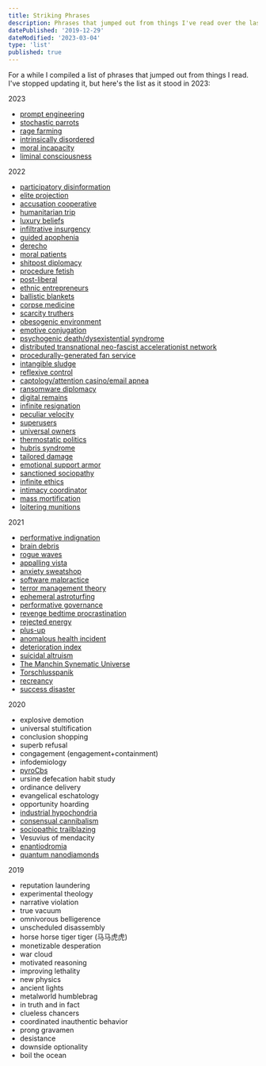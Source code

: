 ```yaml
---
title: Striking Phrases
description: Phrases that jumped out from things I've read over the last few years
datePublished: '2019-12-29'
dateModified: '2023-03-04'
type: 'list'
published: true
---
```


For a while I compiled a list of phrases that jumped out from things I read. I've stopped updating it, but here's the list as it stood in 2023:

2023

- [prompt engineering](https://simonwillison.net/2023/Feb/21/in-defense-of-prompt-engineering/)
- [stochastic parrots](https://dl.acm.org/doi/pdf/10.1145/3442188.3445922)
- [rage farming](https://twitter.com/jsrailton/status/1627709291707654144)
- [intrinsically disordered](https://www.newwaysministry.org/2018/05/09/intrinsically-disordered-how-we-got-there-why-it-matters-and-what-we-should-do-about-it/)
- [moral incapacity](https://www.americasquarterly.org/article/what-just-happened-in-peru-understanding-vizcarras-sudden-impeachment/)
- [liminal consciousness](https://smoothbrains.net/posts/2022-08-24-planetary-scale-vibe-collapse.html)

2022

- [participatory disinformation](https://www.cip.uw.edu/2021/05/26/participatory-disinformation-kate-starbird/)
- [elite projection](https://kottke.org/22/12/the-dangers-of-elite-projection)
- [accusation cooperative](https://www.google.com/books/edition/Africa_s_World_War/kp93kUfdhC0C?hl=en&gbpv=1&bsq=accusation%20cooperative)
- [humanitarian trip](https://www.understandingwar.org/backgrounder/russian-offensive-campaign-assessment-october-14#:~:text=Russian%20officials%20continued%20to%20brand%20their%20evacuations%20of%20Kherson%20Oblast%20as%20recreational%20%E2%80%9Chumanitarian%20trips%E2%80%9D%20rather%20than%20evacuations.)
- [luxury beliefs](https://www.nytimes.com/2022/09/14/opinion/elites-populists-political-beliefs.html)
- [infiltrative insurgency](https://www.nybooks.com/articles/2022/09/22/these-disunited-states-steven-simon-jonathan-stevenson/)
- [guided apophenia](https://medium.com/curiouserinstitute/a-game-designers-analysis-of-qanon-580972548be5)
- [derecho](https://en.wikipedia.org/wiki/Derecho)
- [moral patients](https://askellio.substack.com/p/ai-consciousness)
- [shitpost diplomacy](https://scholars-stage.org/thoughts-on-shitpost-diplomacy/)
- [procedure fetish](https://www.niskanencenter.org/the-procedure-fetish/)
- [post-liberal](https://www.lawfareblog.com/united-states-totalitarian)
- [ethnic entrepreneurs](https://www.lrb.co.uk/the-paper/v44/n10/james-meek/what-are-you-willing-to-do)
- [ballistic blankets](https://twitter.com/NikkiMcR/status/1529231148689285120)
- [corpse medicine](https://www.smithsonianmag.com/history/the-gruesome-history-of-eating-corpses-as-medicine-82360284/)
- [scarcity truthers](https://philo.substack.com/p/scarcity-truthers)
- [obesogenic environment](https://physiqonomics.com/eating-too-much/)
- [emotive conjugation](https://en.wikipedia.org/wiki/Emotive_conjugation)
- [psychogenic death/dysexistential syndrome](https://www.salon.com/2021/12/31/psychogenic/)
- [distributed transnational neo-fascist accelerationist network](https://ctc.usma.edu/the-iron-march-forum-and-the-evolution-of-the-skull-mask-neo-fascist-network/)
- [procedurally-generated fan service](https://news.ycombinator.com/item?id=29886145)
- [intangible sludge](https://www.vox.com/culture/22840526/colors-movies-tv-gray-digital-color-sludge)
- [reflexive control](https://www.rit.edu/~w-cmmc/literature/Thomas_2004.pdf)
- [captology/attention casino/email apnea](https://www.mediatechdemocracy.com/work/the-great-distractor)
- [ransomware diplomacy](https://twitter.com/DAlperovitch/status/1482039896307126284)
- [digital remains](https://journals.sagepub.com/doi/pdf/10.1177/2053951719842540)
- [infinite resignation](https://hedgehogreview.com/web-features/thr/posts/an-unlikely-meditation-on-modern-happiness)
- [peculiar velocity](https://www.youtube.com/watch?v=0w4OTD4L0GQ)
- [superusers](https://www.theatlantic.com/technology/archive/2022/02/facebook-hate-speech-misinformation-superusers/621617/)
- [universal owners](https://community-wealth.org/sites/clone.community-wealth.org/files/downloads/report-hawley-williams.pdf)
- [thermostatic politics](https://www.niskanencenter.org/how-does-the-public-move-right-when-policy-moves-left/)
- [hubris syndrome](https://www.cambridge.org/core/journals/the-psychiatrist/article/psychiatry-and-politicians-the-hubris-syndrome/46643F663C0E79B9CE3FFE0A0F97F09B)
- [tailored damage](https://globalsecurityreview.com/nuclear-de-escalation-russias-deterrence-strategy/)
- [emotional support armor](https://www.economist.com/science-and-technology/russian-tanks-in-ukraine-are-sprouting-cages/21808191)
- [sanctioned sociopathy](https://overcast.fm/+Mu6R0Of54)
- [infinite ethics](https://handsandcities.com/2022/01/30/on-infinite-ethics/)
- [intimacy coordinator](https://en.wikipedia.org/wiki/Intimacy_coordinator)
- [mass mortification](https://www.newyorker.com/magazine/2022/03/28/the-shaming-industrial-complex-cathy-oneil-the-shame-machine-owen-flanagan-how-to-do-things-with-emotions)
- [loitering munitions](https://www.csis.org/analysis/send-swarm)

2021

- [performative indignation](https://www.politico.com/news/magazine/2021/04/11/republican-party-brain-swap-anti-corporate-480622)
- [brain debris](https://padiracinnovation.org/News/2021/04/better-drainage-of-brain-debris-improves-alzheimers-disease-therapies)
- [rogue waves](https://www.quantamagazine.org/the-grand-unified-theory-of-rogue-waves-20200205/)
- [appalling vista](http://www.mactheknife.org/Quotations/Appalling_Vista.html)
- [anxiety sweatshop](https://www.vice.com/en/article/y3dpyw/inside-crime-app-citizen-vigilante)
- [software malpractice](https://old.reddit.com/r/ExperiencedDevs/comments/nmodyl/drunk_post_things_ive_learned_as_a_sr_engineer/)
- [terror management theory](https://en.m.wikipedia.org/wiki/Terror_Management_Theory)
- [ephemeral astroturfing](https://arxiv.org/abs/1910.07783)
- [performative governance](https://www.cambridge.org/core/journals/world-politics/article/abs/performative-governance/AAC558378BEA651DB7E2480ECFFB4E10)
- [revenge bedtime procrastination](https://twitter.com/daphnekylee/status/1277101831693275136)
- [rejected energy](https://bucketeer-e05bbc84-baa3-437e-9518-adb32be77984.s3.amazonaws.com/public/images/bbfe4205-9f27-492e-a5f2-0cc36c837900_1836x1062.png)
- [plus-up](https://youtube.com/watch?v=O9TH70J24xg&t=927)
- [anomalous health incident](https://www.congress.gov/bill/117th-congress/senate-bill/2610/text#toc-idEE70D5D00227490D9378815C89BD2BE4)
- [deterioration index](https://undark.org/2021/05/27/health-care-algorithm-promise-peril/)
- [suicidal altruism](https://www.newyorker.com/magazine/2021/11/01/where-have-all-the-insects-gone-e-o-wilson-silent-earth)
- [The Manchin Synematic Universe](https://twitter.com/doctorow/status/1462092567063969803)
- [Torschlusspanik](https://inkstonepress.com/2019/05/22/torschlusspanik/)
- [recreancy](https://doi.org/10.1080/08941920.2012.690066)
- [success disaster](https://apenwarr.ca/log/20211201)

2020

- explosive demotion
- universal stultification
- conclusion shopping
- superb refusal
- congagement (engagement+containment)
- infodemiology
- [pyroCbs](https://e360.yale.edu/features/fire-induced-storms-a-new-danger-from-the-rise-in-wildfires)
- ursine defecation habit study
- ordinance delivery
- evangelical eschatology
- opportunity hoarding
- [industrial hypochondria](https://www.nytimes.com/2008/03/05/business/05leonhardt.html)
- [consensual cannibalism](https://newrepublic.com/article/159662/libertarian-walks-into-bear-book-review-free-town-project)
- [sociopathic trailblazing](http://www.jfwiki.org/index.php?title=Mountain_Rain)
- Vesuvius of mendacity
- [enantiodromia](https://en.m.wikipedia.org/wiki/Enantiodromia)
- [quantum nanodiamonds](https://phys.org/news/2020-11-quantum-nanodiamonds-disease-earlier.html)

2019

- reputation laundering
- experimental theology
- narrative violation
- true vacuum
- omnivorous belligerence
- unscheduled disassembly
- horse horse tiger tiger (马马虎虎)
- monetizable desperation
- war cloud
- motivated reasoning
- improving lethality
- new physics
- ancient lights
- metalworld humblebrag
- in truth and in fact
- clueless chancers
- coordinated inauthentic behavior
- prong gravamen
- desistance
- downside optionality
- boil the ocean
